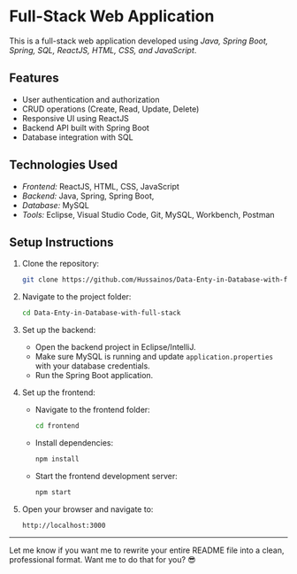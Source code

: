 # Full-Stack Web Application

This is a full-stack web application developed using *Java, Spring Boot, Spring, SQL, ReactJS, HTML, CSS, and JavaScript*.

## Features
- User authentication and authorization
- CRUD operations (Create, Read, Update, Delete)
- Responsive UI using ReactJS
- Backend API built with Spring Boot 
- Database integration with SQL

## Technologies Used
- *Frontend:* ReactJS, HTML, CSS, JavaScript  
- *Backend:* Java, Spring, Spring Boot, 
- *Database:* MySQL  
- *Tools:* Eclipse, Visual Studio Code, Git,  MySQL, Workbench, Postman 

## Setup Instructions
1. Clone the repository:
    ```sh
    git clone https://github.com/Hussainos/Data-Enty-in-Database-with-full-stack.git
    ```
2. Navigate to the project folder:
    ```sh
    cd Data-Enty-in-Database-with-full-stack
    ```
3. Set up the backend:
    - Open the backend project in Eclipse/IntelliJ.
    - Make sure MySQL is running and update `application.properties` with your database credentials.
    - Run the Spring Boot application.

4. Set up the frontend:
    - Navigate to the frontend folder:
        ```sh
        cd frontend
        ```
    - Install dependencies:
        ```sh
        npm install
        ```
    - Start the frontend development server:
        ```sh
        npm start
        ```

5. Open your browser and navigate to:
    ```
    http://localhost:3000
    ```

---

Let me know if you want me to rewrite your entire README file into a clean, professional format. Want me to do that for you? 😎
